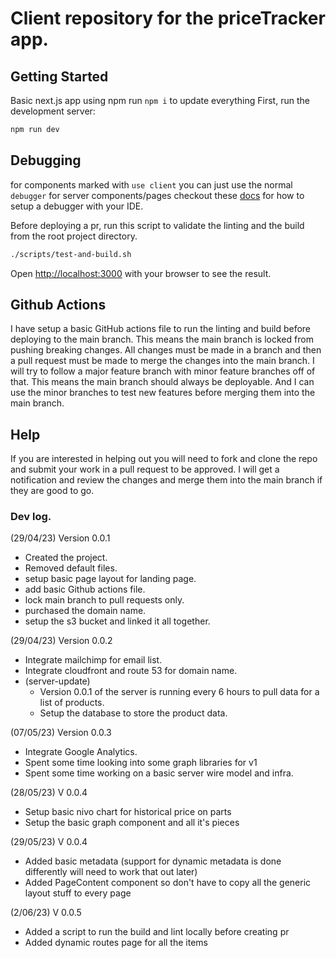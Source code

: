 # Client repository for the priceTracker app.

## Getting Started

Basic next.js app using npm run `npm i` to update everything
First, run the development server:

```bash
npm run dev
```

## Debugging
for components marked with `use client` you can just use the normal `debugger`
for server components/pages checkout these [docs](https://nextjs.org/docs/pages/building-your-application/configuring/debugging) for how to setup a debugger with your IDE.


Before deploying a pr, run this script to validate the linting and the build from the root project directory.
```bash
./scripts/test-and-build.sh
```

Open [http://localhost:3000](http://localhost:3000) with your browser to see the result.

## Github Actions
I have setup a basic GitHub actions file to run the linting and build before deploying to the main branch. 
This means the main branch is locked from pushing breaking changes. 
All changes must be made in a branch and then a pull request must be made to merge the changes into the main branch.
I will try to follow a major feature branch with minor feature branches off of that.
This means the main branch should always be deployable. And I can use the minor branches to test new features before merging them into the main branch.

## Help
If you are interested in helping out you will need to fork and clone the repo and submit your work in a pull request to be approved.
I will get a notification and review the changes and merge them into the main branch if they are good to go.

### Dev log.

(29/04/23) Version 0.0.1
- Created the project.
- Removed default files.
- setup basic page layout for landing page.
- add basic Github actions file.
- lock main branch to pull requests only.
- purchased the domain name.
- setup the s3 bucket and linked it all together.

(29/04/23) Version 0.0.2
- Integrate mailchimp for email list.
- Integrate cloudfront and route 53 for domain name.
- (server-update)
    - Version 0.0.1 of the server is running every 6 hours to pull data for a list of products.
    - Setup the database to store the product data.

(07/05/23) Version 0.0.3
- Integrate Google Analytics.
- Spent some time looking into some graph libraries for v1
- Spent some time working on a basic server wire model and infra.

(28/05/23) V 0.0.4
- Setup basic nivo chart for historical price on parts
- Setup the basic graph component and all it's pieces

(29/05/23) V 0.0.4
- Added basic metadata (support for dynamic metadata is done differently will need to work that out later)
- Added PageContent component so don't have to copy all the generic layout stuff to every page

(2/06/23) V 0.0.5
- Added a script to run the build and lint locally before creating pr
- Added dynamic routes page for all the items 
